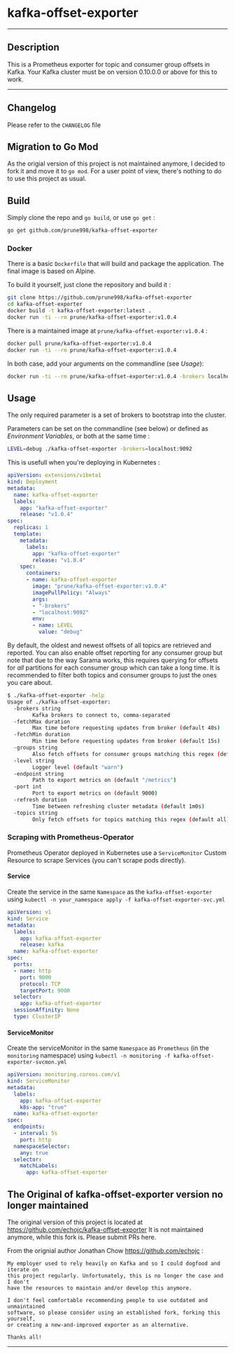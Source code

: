 # kafka-offset-exporter

----

## Description

This is a Prometheus exporter for topic and consumer group offsets in Kafka.
Your Kafka cluster must be on version 0.10.0.0 or above for this to work.

----

## Changelog

Please refer to the `CHANGELOG` file

## Migration to Go Mod

As the origial version of this project is not maintained anymore, I decided to fork it and move it to `go mod`.
For a user point of view, there's nothing to do to use this project as usual.

## Build

Simply clone the repo and `go build`, or use `go get` :

```bash
go get github.com/prune998/kafka-offset-exporter
```

### Docker

There is a basic `Dockerfile` that will build and package the application. The final image is based on Alpine.

To build it yourself, just clone the repository and build it :

```bash
git clone https://github.com/prune998/kafka-offset-exporter
cd kafka-offset-exporter
docker build -t kafka-offset-exporter:latest .
docker run -ti --rm prune/kafka-offset-exporter:v1.0.4
```

There is a maintained image at `prune/kafka-offset-exporter:v1.0.4` :

```bash
docker pull prune/kafka-offset-exporter:v1.0.4
docker run -ti --rm prune/kafka-offset-exporter:v1.0.4
```

In both case, add your arguments on the commandline (see *Usage*):

```bash
docker run -ti --rm prune/kafka-offset-exporter:v1.0.4 -brokers localhost:9092
```

## Usage

The only required parameter is a set of brokers to bootstrap into the cluster.

Parameters can be set on the commandline (see below) or defined as *Environment Variables*, or both at the same time :

```bash
LEVEL=debug ./kafka-offset-exporter -brokers=localhost:9092
```

This is usefull when you're deploying in Kubernetes :

```yaml
apiVersion: extensions/v1beta1
kind: Deployment
metadata:
  name: kafka-offset-exporter
  labels:
    app: "kafka-offset-exporter"
    release: "v1.0.4"
spec:
  replicas: 1
  template:
    metadata:
      labels:
        app: "kafka-offset-exporter"
        release: "v1.0.4"
    spec:
      containers:
      - name: kafka-offset-exporter
        image: "prune/kafka-offset-exporter:v1.0.4"
        imagePullPolicy: "Always"
        args:
        - "-brokers"
        - "localhost:9092"
        env:
        - name: LEVEL
          value: "debug"
```

By default, the oldest and newest offsets of all topics are retrieved and
reported.  You can also enable offset reporting for any consumer group but note
that due to the way Sarama works, this requires querying for offsets for _all_
partitions for each consumer group which can take a long time. It is recommended
to filter both topics and consumer groups to just the ones you care about.

```bash
$ ./kafka-offset-exporter -help
Usage of ./kafka-offset-exporter:
  -brokers string
        Kafka brokers to connect to, comma-separated
  -fetchMax duration
        Max time before requesting updates from broker (default 40s)
  -fetchMin duration
        Min time before requesting updates from broker (default 15s)
  -groups string
        Also fetch offsets for consumer groups matching this regex (default none)
  -level string
        Logger level (default "warn")
  -endpoint string
        Path to export metrics on (default "/metrics")
  -port int
        Port to export metrics on (default 9000)
  -refresh duration
        Time between refreshing cluster metadata (default 1m0s)
  -topics string
        Only fetch offsets for topics matching this regex (default all)
```

### Scraping with Prometheus-Operator

Prometheus Operator deployed in Kubernetes use a `ServiceMonitor` Custom Resource to scrape Services (you can't scrape pods directly).

#### Service

Create the service in the same `Namespace` as the `kafka-offset-exporter` using `kubectl -n your_namespace apply -f kafka-offset-exporter-svc.yml`

```yaml
apiVersion: v1
kind: Service
metadata:
  labels:
    app: kafka-offset-exporter
    release: kafka
  name: kafka-offset-exporter
spec:
  ports:
  - name: http
    port: 9000
    protocol: TCP
    targetPort: 9000
  selector:
    app: kafka-offset-exporter
  sessionAffinity: None
  type: ClusterIP
```

#### ServiceMonitor

Create the serviceMonitor in the same `Namespace` as `Prometheus` (in the `monitoring` namespace) using `kubectl -n monitoring -f kafka-offset-exporter-svcmon.yml`

```yaml
apiVersion: monitoring.coreos.com/v1
kind: ServiceMonitor
metadata:
  labels:
    app: kafka-offset-exporter
    k8s-app: "true"
  name: kafka-offset-exporter
spec:
  endpoints:
  - interval: 5s
    port: http
  namespaceSelector:
    any: true
  selector:
    matchLabels:
      app: kafka-offset-exporter
```

## The Original of kafka-offset-exporter version no longer maintained

The original version of this project is located at <https://github.com/echojc/kafka-offset-exporter>
It is not maintained anymore, while this fork is. Please submit PRs here.

From the orignial author Jonathan Chow <https://github.com/echojc> :

```text
My employer used to rely heavily on Kafka and so I could dogfood and iterate on
this project regularly. Unfortunately, this is no longer the case and I don't
have the resources to maintain and/or develop this anymore.

I don't feel comfortable recommending people to use outdated and unmaintained
software, so please consider using an established fork, forking this yourself,
or creating a new-and-improved exporter as an alternative.

Thanks all!
```

----
